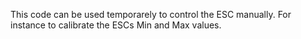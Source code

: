 This code can be used temporarely to control the ESC manually. For instance to calibrate the ESCs Min and Max values.
